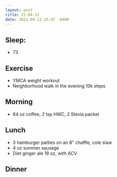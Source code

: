 ```yaml
---
layout: post
title: 21-04-12
date: 2021-04-12 15:47 -0400
---
```


## Sleep:
* 73 

## Exercise
* YMCA weight workout
* Neighborhood walk in the evening 10k steps 

## Morning
* 64 oz coffee, 2 tsp HWC, 2 Stevia packet 

## Lunch
* 3 hamburger patties on an 8" chaffle, cole slaw
* 4 oz summer sausage
* Diet ginger ale 18 oz, with ACV

## Dinner
